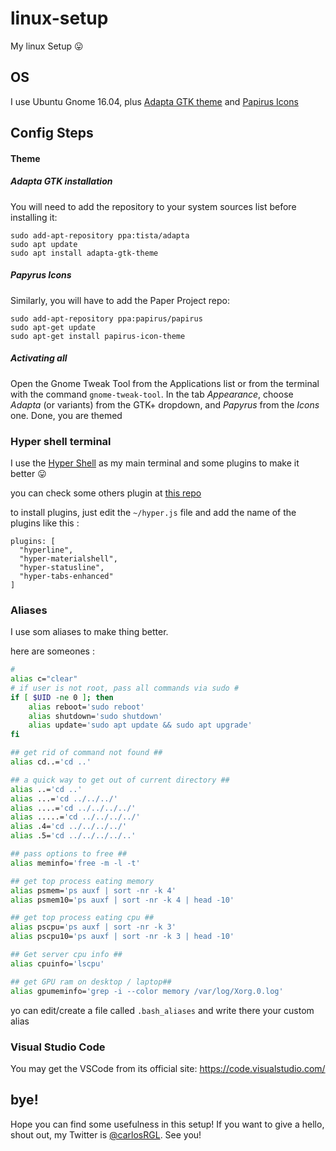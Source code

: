 # linux-setup
My linux Setup 😛

## OS

 I use Ubuntu Gnome 16.04, plus [Adapta GTK theme](https://github.com/adapta-project/adapta-gtk-theme/) and [Papirus Icons](https://github.com/PapirusDevelopmentTeam/papirus-icon-theme/)


## Config Steps

#### Theme
##### Adapta GTK installation
You will need to add the repository to your system sources list before installing it:

```
sudo add-apt-repository ppa:tista/adapta
sudo apt update
sudo apt install adapta-gtk-theme
```

##### Papyrus Icons
Similarly, you will have to add the Paper Project repo:

```
sudo add-apt-repository ppa:papirus/papirus
sudo apt-get update
sudo apt-get install papirus-icon-theme
```

##### Activating all
Open the Gnome Tweak Tool from the Applications list or from the terminal with the command `gnome-tweak-tool`. In the tab *Appearance*, choose *Adapta* (or variants) from the GTK+ dropdown, and *Papyrus* from the *Icons* one. Done, you are themed

### Hyper shell terminal

I use the [Hyper Shell](https://hyper.is/) as my main terminal and some plugins to make it better 😛

you can check some others plugin at [this repo](https://github.com/bnb/awesome-hyper)

to install plugins, just edit the `~/hyper.js` file and add the name of the plugins like this :
```
plugins: [
  "hyperline",
  "hyper-materialshell",
  "hyper-statusline",
  "hyper-tabs-enhanced"
]
```

### Aliases

I use som aliases to make thing better.

here are someones :
```bash
#
alias c="clear"
# if user is not root, pass all commands via sudo #
if [ $UID -ne 0 ]; then
    alias reboot='sudo reboot'
    alias shutdown='sudo shutdown'
    alias update='sudo apt update && sudo apt upgrade'
fi

## get rid of command not found ##
alias cd..='cd ..'

## a quick way to get out of current directory ##
alias ..='cd ..'
alias ...='cd ../../../'
alias ....='cd ../../../../'
alias .....='cd ../../../../'
alias .4='cd ../../../../'
alias .5='cd ../../../../..'

## pass options to free ##
alias meminfo='free -m -l -t'

## get top process eating memory
alias psmem='ps auxf | sort -nr -k 4'
alias psmem10='ps auxf | sort -nr -k 4 | head -10'

## get top process eating cpu ##
alias pscpu='ps auxf | sort -nr -k 3'
alias pscpu10='ps auxf | sort -nr -k 3 | head -10'

## Get server cpu info ##
alias cpuinfo='lscpu'

## get GPU ram on desktop / laptop##
alias gpumeminfo='grep -i --color memory /var/log/Xorg.0.log'
```

yo can edit/create a file called `.bash_aliases` and write there your custom alias

### Visual Studio Code
You may get the VSCode from its official site: https://code.visualstudio.com/


## bye!
Hope you can find some usefulness in this setup! If you want to give a hello, shout out, my Twitter is [@carlosRGL](https://twitter.com/Carlosrgl_88). See you!